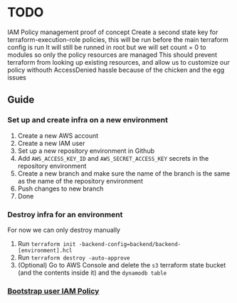 # TODO

IAM Policy management proof of concept
Create a second state key for terraform-execution-role policies, this will be run before the main terraform config is run
It will still be runned in root but we will set count = 0 to modules so only the policy resources are managed
This should prevent terraform from looking up existing resources, and allow us to customize our policy withouth AccessDenied hassle because of the chicken and the egg issues

## Guide

### Set up and create infra on a new environment
1. Create a new AWS account
2. Create a new IAM user
3. Set up a new repository environment in Github
4. Add `AWS_ACCESS_KEY_ID` and `AWS_SECRET_ACCESS_KEY` secrets in the repository environment
5. Create a new branch and make sure the name of the branch is the same as the name of the repository environment
6. Push changes to new branch
7. Done

### Destroy infra for an environment
For now we can only destroy manually
1. Run `terraform init -backend-config=backend/backend-[environment].hcl`
2. Run `terraform destroy -auto-approve`
3. (Optional) Go to AWS Console and delete the `s3` terraform state bucket (and the contents inside it) and the `dynamodb table`

### [Bootstrap user IAM Policy](bootstrap/README.md)
